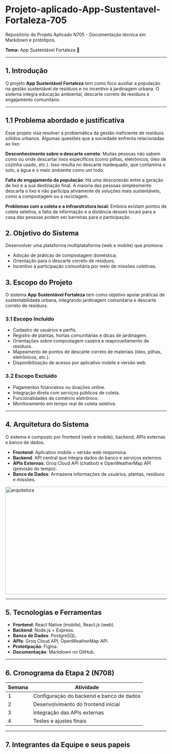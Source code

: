# Projeto-aplicado-App-Sustentavel-Fortaleza-705
Repositório do Projeto Aplicado N705 - Documentação técnica em Markdown e protótipos.

**Tema:** App Sustentável Fortaleza 🌱

---

## 1. Introdução
O projeto **App Sustentável Fortaleza** tem como foco auxiliar a população na gestão sustentável de resíduos e no incentivo à jardinagem urbana. O sistema integra educação ambiental, descarte correto de resíduos e engajamento comunitário.

---

## 1.1 Problema abordado e justificativa
Esse projeto visa resolver a problemática da gestão ineficiente de resíduos sólidos urbanos. Algumas questões que a sociedade enfrenta relacionadas ao lixo: 

**Desconhecimento sobre o descarte correto**: Muitas pessoas não sabem como ou onde descartar lixos específicos (como pilhas, eletrônicos, óleo de cozinha usado, etc.). Isso resulta no descarte inadequado, que contamina o solo, a água e o meio ambiente como um todo.

**Falta de engajamento da população**: Há uma desconexão entre a geração de lixo e a sua destinação final. A maioria das pessoas simplesmente descarta o lixo e não participa ativamente de soluções mais sustentáveis, como a compostagem ou a reciclagem.

**Problemas com a coleta e a infraestrutura local**: Embora existam pontos de coleta seletiva, a falta de informação e a distância desses locais para a casa das pessoas podem ser barreiras para a participação.

## 2. Objetivo do Sistema
Desenvolver uma plataforma multiplataforma (web e mobile) que promova:
- Adoção de práticas de compostagem doméstica;
- Orientação para o descarte correto de resíduos;
- Incentivo à participação comunitária por meio de missões coletivas.

## 3. Escopo do Projeto

O sistema **App Sustentável Fortaleza** tem como objetivo apoiar práticas de sustentabilidade urbana, integrando jardinagem comunitária e descarte correto de resíduos.  

### 3.1 Escopo Incluído
- Cadastro de usuários e perfis.  
- Registro de plantas, hortas comunitárias e dicas de jardinagem.  
- Orientações sobre compostagem caseira e reaproveitamento de resíduos.  
- Mapeamento de pontos de descarte correto de materiais (óleo, pilhas, eletrônicos, etc.).  
- Disponibilização de acesso por aplicativo mobile e versão web.  

### 3.2 Escopo Excluído
- Pagamentos financeiros ou doações online.  
- Integração direta com serviços públicos de coleta.  
- Funcionalidades de comércio eletrônico.  
- Monitoramento em tempo real de coleta seletiva.  

---

## 4. Arquitetura do Sistema
O sistema é composto por frontend (web e mobile), backend, APIs externas e banco de dados.

- **Frontend**: Aplicativo mobile + versão web responsiva.  
- **Backend**: API central que integra dados do banco e serviços externos.  
- **APIs Externas**: Groq Cloud API (chatbot) e OpenWeatherMap API (previsão do tempo).  
- **Banco de Dados**: Armazena informações de usuários, plantas, resíduos e missões.  

<img width="773" height="336" alt="arquitetura" src="https://github.com/user-attachments/assets/e3a14401-74a3-4b1f-94af-dd9356e423d6" />

---

## 5. Tecnologias e Ferramentas
- **Frontend**: React Native (mobile), React.js (web).  
- **Backend**: Node.js + Express.  
- **Banco de Dados**: PostgreSQL.  
- **APIs**: Groq Cloud API, OpenWeatherMap API.  
- **Prototipação**: Figma.  
- **Documentação**: Markdown no GitHub.  

---

## 6. Cronograma da Etapa 2 (N708)

| Semana | Atividade |
|--------|------------|
| 1 | Configuração do backend e banco de dados |
| 2 | Desenvolvimento do frontend inicial |
| 3 | Integração das APIs externas |
| 4 | Testes e ajustes finais |

---

## 7. Integrantes da Equipe e seus papeis


